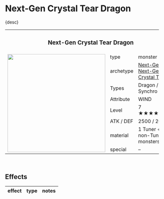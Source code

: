 # Next-Gen Crystal Tear Dragon

{desc}


<table>
  <tr>
    <th colspan="3"> <h3> Next-Gen Crystal Tear Dragon </h3> </th>
  </tr>
  <tr>
    <td rowspan="9"> <img src="../../../.assets/cards/synchro/Next-Gen Crystal Tear Dragon.png" width="320px"> </td>
  </tr>
  <tr>
    <td> type </td>
    <td> monster </td>
  </tr>
  <tr>
    <td> archetype </td>
    <td> <a href="../../archetypes/Next-Gen.md">Next-Gen</a> <br> <a href="../../archetypes/Next-Gen Crystal Tear.md">Next-Gen Crystal Tear</a> </td>
  </tr>
  <tr>
    <td> Types </td>
    <td> Dragon / Synchro </td>
  </tr>
  <tr>
    <td> Attribute </td>
    <td> WIND </td>
  </tr>
  <tr>
    <td> Level </td>
    <td> 7 ★★★★★★★ </td>
  </tr>
  <tr>
    <td> ATK / DEF </td>
    <td> 2500 / 2000 </td>
  </tr>
  <tr>
    <td> material </td>
    <td> 1 Tuner + 1+ non-Tuner monsters </td>
  </tr>
  <tr>
    <td> special </td>
    <td> – </td>
  </tr>
</table>


<br>


## Effects

| effect | type | notes |
| :----- | :--- | :---- |
